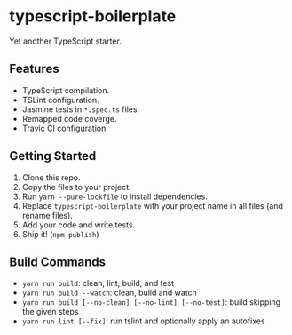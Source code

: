# typescript-boilerplate
Yet another TypeScript starter.

## Features
- TypeScript compilation.
- TSLint configuration.
- Jasmine tests in `*.spec.ts` files.
- Remapped code coverge.
- Travic CI configuration.

## Getting Started
1. Clone this repo.
2. Copy the files to your project.
3. Run `yarn --pure-lockfile` to install dependencies.
4. Replace `typescript-boilerplate` with your project name in all files (and rename files).
5. Add your code and write tests.
6. Ship it! (`npm publish`)

## Build Commands
- `yarn run build`: clean, lint, build, and test
- `yarn run build --watch`: clean, build and watch
- `yarn run build [--no-clean] [--no-lint] [--no-test]`: build skipping the given steps
- `yarn run lint [--fix]`: run tslint and optionally apply an autofixes
